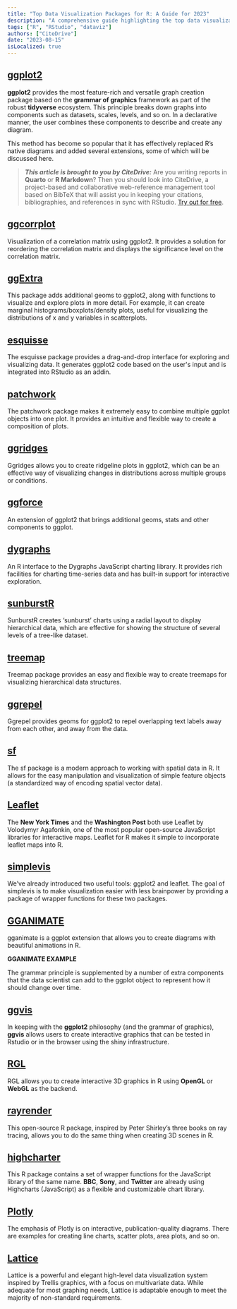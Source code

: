 ```yaml
---
title: "Top Data Visualization Packages for R: A Guide for 2023"
description: "A comprehensive guide highlighting the top data visualization packages available for R in 2023, showcasing their features, use cases, and unique capabilities."
tags: ["R", "RStudio", "dataviz"]
authors: ["CiteDrive"]
date: "2023-08-15"
isLocalized: true
---
```


## [ggplot2](https://ggplot2.tidyverse.org/)

**ggplot2** provides the most feature-rich and versatile graph creation package based on the **grammar of graphics** framework as part of the robust **tidyverse** ecosystem. This principle breaks down graphs into components such as datasets, scales, levels, and so on. In a declarative manner, the user combines these components to describe and create any diagram.


This method has become so popular that it has effectively replaced R’s native diagrams and added several extensions, some of which will be discussed here.

> **_This article is brought to you by CiteDrive:_** Are you writing reports in **Quarto** or **R Markdown**? Then you should look into CiteDrive, a project-based and collaborative web-reference management tool based on BibTeX that will assist you in keeping your citations, bibliographies, and references in sync with RStudio. [Try out for free](http://citedrive.com/).

## [ggcorrplot](https://github.com/kassambara/ggcorrplot)
Visualization of a correlation matrix using ggplot2. It provides a solution for reordering the correlation matrix and displays the significance level on the correlation matrix.

## [ggExtra](https://github.com/daattali/ggExtra)
This package adds additional geoms to ggplot2, along with functions to visualize and explore plots in more detail. For example, it can create marginal histograms/boxplots/density plots, useful for visualizing the distributions of x and y variables in scatterplots.

## [esquisse](https://dreamrs.github.io/esquisse/)
The esquisse package provides a drag-and-drop interface for exploring and visualizing data. It generates ggplot2 code based on the user's input and is integrated into RStudio as an addin.

## [patchwork](https://patchwork.data-imaginist.com/)
The patchwork package makes it extremely easy to combine multiple ggplot objects into one plot. It provides an intuitive and flexible way to create a composition of plots.

## [ggridges](https://wilkelab.org/ggridges/)
Ggridges allows you to create ridgeline plots in ggplot2, which can be an effective way of visualizing changes in distributions across multiple groups or conditions.

## [ggforce](https://ggforce.data-imaginist.com/)
An extension of ggplot2 that brings additional geoms, stats and other components to ggplot.

## [dygraphs](https://rstudio.github.io/dygraphs/)
An R interface to the Dygraphs JavaScript charting library. It provides rich facilities for charting time-series data and has built-in support for interactive exploration.

## [sunburstR](https://d3js.org/)
SunburstR creates ‘sunburst’ charts using a radial layout to display hierarchical data, which are effective for showing the structure of several levels of a tree-like dataset.

## [treemap](https://cran.r-project.org/web/packages/treemap/index.html)
Treemap package provides an easy and flexible way to create treemaps for visualizing hierarchical data structures.

## [ggrepel](https://ggrepel.slowkow.com/)
Ggrepel provides geoms for ggplot2 to repel overlapping text labels away from each other, and away from the data.

## [sf](https://r-spatial.github.io/sf/)
The sf package is a modern approach to working with spatial data in R. It allows for the easy manipulation and visualization of simple feature objects (a standardized way of encoding spatial vector data).


## [Leaflet](https://rstudio.github.io/leaflet/)

The **New York Times** and the **Washington Post** both use Leaflet by Volodymyr Agafonkin, one of the most popular open-source JavaScript libraries for interactive maps. Leaflet for R makes it simple to incorporate leaflet maps into R.

## [simplevis](https://statisticsnz.github.io/simplevis/)

We’ve already introduced two useful tools: ggplot2 and leaflet. The goal of simplevis is to make visualization easier with less brainpower by providing a package of wrapper functions for these two packages.

## [GGANIMATE](https://gganimate.com/articles/gganimate.html)

gganimate is a ggplot extension that allows you to create diagrams with beautiful animations in R.

**GGANIMATE EXAMPLE**

The grammar principle is supplemented by a number of extra components that the data scientist can add to the ggplot object to represent how it should change over time.

## [ggvis](https://ggvis.rstudio.com/)

In keeping with the **ggplot2** philosophy (and the grammar of graphics), **ggvis** allows users to create interactive graphics that can be tested in Rstudio or in the browser using the shiny infrastructure.

## [RGL](https://dmurdoch.github.io/rgl/)

RGL allows you to create interactive 3D graphics in R using **OpenGL** or **WebGL** as the backend.

## [rayrender](https://www.rayrender.net/)

This open-source R package, inspired by Peter Shirley’s three books on ray tracing, allows you to do the same thing when creating 3D scenes in R.

## [highcharter](https://jkunst.com/highcharter/)

This R package contains a set of wrapper functions for the JavaScript library of the same name. **BBC**, **Sony**, and **Twitter** are already using Highcharts (JavaScript) as a flexible and customizable chart library.

## [Plotly](https://plotly.com/r/)

The emphasis of Plotly is on interactive, publication-quality diagrams. There are examples for creating line charts, scatter plots, area plots, and so on.

## [Lattice](http://lattice.r-forge.r-project.org/)

Lattice is a powerful and elegant high-level data visualization system inspired by Trellis graphics, with a focus on multivariate data. While adequate for most graphing needs, Lattice is adaptable enough to meet the majority of non-standard requirements.

